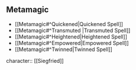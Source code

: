 ## Metamagic
- [[Metamagic#^Quickened|Quickened Spell]]
- [[Metamagic#^Transmuted |Transmuted Spell]]
- [[Metamagic#^Heightened|Heightened Spell]]
- [[Metamagic#^Empowered|Empowered Spell]]
- [[Metamagic#^Twinned|Twinned Spell]]

character:: [[Siegfried]]